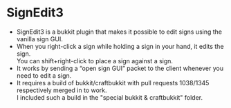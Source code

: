 SignEdit3
=========

* SignEdit3 is a bukkit plugin that makes it possible to edit signs using the vanilla sign GUI.  
* When you right-click a sign while holding a sign in your hand, it edits the sign.  
  You can shift+right-click to place a sign against a sign.  
* It works by sending a “open sign GUI” packet to the client whenever you need to edit a sign.  
* It requires a build of bukkit/craftbukkit with pull requests 1038/1345 respectively merged in to work.  
  I included such a build in the "special bukkit & craftbukkit" folder.  
  
